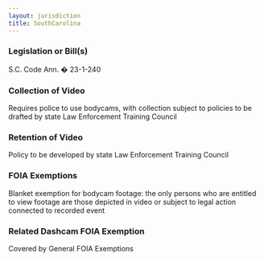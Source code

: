```yaml
---
layout: jurisdiction
title: SouthCarolina
---
```


### Legislation or Bill(s)

S.C. Code Ann. � 23-1-240

### Collection of Video

Requires police to use bodycams, with collection subject to policies to be drafted by state Law Enforcement Training Council

### Retention of Video

Policy to be developed by state Law Enforcement Training Council

### FOIA Exemptions

Blanket exemption for bodycam footage: the only persons who are entitled to view footage are those depicted in video or subject to legal action connected to recorded event

### Related Dashcam FOIA Exemption

Covered by General FOIA Exemptions

